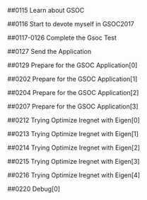 ##0115 Learn about GSOC

##0116 Start to devote myself in GSOC2017

##0117-0126 Complete the Gsoc Test

##0127 Send the Application

##0129 Prepare for the GSOC Application[0]

##0202 Prepare for the GSOC Application[1]

##0204 Prepare for the GSOC Application[2]

##0207 Prepare for the GSOC Application[3]

##0212 Trying Optimize Iregnet with Eigen[0]

##0213 Trying Optimize Iregnet with Eigen[1]

##0214 Trying Optimize Iregnet with Eigen[2]

##0215 Trying Optimize Iregnet with Eigen[3]

##0216 Trying Optimize Iregnet with Eigen[4]

##0220 Debug[0]